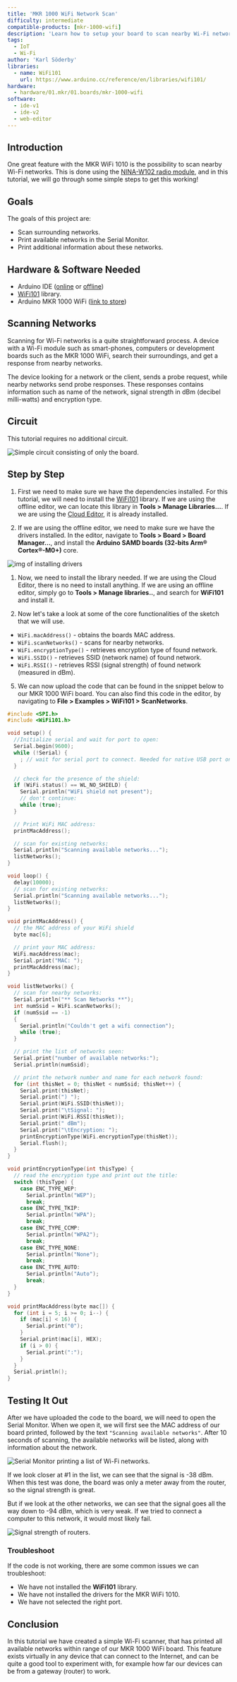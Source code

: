 ```yaml
---
title: 'MKR 1000 WiFi Network Scan'
difficulty: intermediate
compatible-products: [mkr-1000-wifi]
description: 'Learn how to setup your board to scan nearby Wi-Fi networks.'
tags:
  - IoT
  - Wi-Fi
author: 'Karl Söderby'
libraries: 
  - name: WiFi101 
    url: https://www.arduino.cc/reference/en/libraries/wifi101/
hardware:
  - hardware/01.mkr/01.boards/mkr-1000-wifi
software:
  - ide-v1
  - ide-v2
  - web-editor
---
```



## Introduction

One great feature with the MKR WiFi 1010 is the possibility to scan nearby Wi-Fi networks. This is done using the [NINA-W102 radio module](https://content.arduino.cc/assets/Arduino*NINA-W10*DataSheet_%28UBX-17065507%29.pdf), and in this tutorial, we will go through some simple steps to get this working!

## Goals

The goals of this project are:

- Scan surrounding networks.
- Print available networks in the Serial Monitor.
- Print additional information about these networks.

## Hardware & Software Needed

- Arduino IDE ([online](https://create.arduino.cc/) or [offline](https://www.arduino.cc/en/main/software))
- [WiFi101](https://www.arduino.cc/en/Reference/WiFi101) library.
- Arduino MKR 1000 WiFi ([link to store](https://store.arduino.cc/arduino-mkr1000-wifi))

## Scanning Networks

Scanning for Wi-Fi networks is a quite straightforward process. A device with a Wi-Fi module such as smart-phones, computers or development boards such as the MKR 1000 WiFi, search their surroundings, and get a response from nearby networks. 

The device looking for a network or the client, sends a probe request, while nearby networks send probe responses. These responses contains information such as name of the network, signal strength in dBm (decibel milli-watts) and encryption type.

## Circuit

This tutorial requires no additional circuit.

![Simple circuit consisting of only the board.](assets/MKR1000*T4*IMG02.png)

## Step by Step

1. First we need to make sure we have the dependencies installed. For this tutorial, we will need to install the [WiFi101](https://www.arduino.cc/en/Reference/WiFi101) library. If we are using the offline editor, we can locate this library in **Tools > Manage Libraries...**. If we are using the [Cloud Editor](https://create.arduino.cc/), it is already installed.

2. If we are using the offline editor, we need to make sure we have the drivers installed. In the editor, navigate to **Tools > Board > Board Manager...**, and install the **Arduino SAMD boards (32-bits Arm® Cortex®-M0+)** core. 

![img of installing drivers](assets/MKR1000*T4*IMG03.png)

1. Now, we need to install the library needed. If we are using the Cloud Editor, there is no need to install anything. If we are using an offline editor, simply go to **Tools > Manage libraries..**, and search for **WiFi101** and install it.


2. Now let's take a look at some of the core functionalities of the sketch that we will use.

- `WiFi.macAddress()` - obtains the boards MAC address.
- `WiFi.scanNetworks()` - scans for nearby networks.
- `WiFi.encryptionType()` - retrieves encryption type of found network.
- `WiFi.SSID()` - retrieves SSID (network name) of found network.
- `WiFi.RSSI()` - retrieves RSSI (signal strength) of found network (measured in dBm). 

5. We can now upload the code that can be found in the snippet below to our MKR 1000 WiFi board. You can also find this code in the editor, by navigating to **File > Examples > WiFi101 > ScanNetworks**. 

```cpp
#include <SPI.h>
#include <WiFi101.h>

void setup() {
  //Initialize serial and wait for port to open:
  Serial.begin(9600);
  while (!Serial) {
    ; // wait for serial port to connect. Needed for native USB port only
  }

  // check for the presence of the shield:
  if (WiFi.status() == WL_NO_SHIELD) {
    Serial.println("WiFi shield not present");
    // don't continue:
    while (true);
  }

  // Print WiFi MAC address:
  printMacAddress();

  // scan for existing networks:
  Serial.println("Scanning available networks...");
  listNetworks();
}

void loop() {
  delay(10000);
  // scan for existing networks:
  Serial.println("Scanning available networks...");
  listNetworks();
}

void printMacAddress() {
  // the MAC address of your WiFi shield
  byte mac[6];

  // print your MAC address:
  WiFi.macAddress(mac);
  Serial.print("MAC: ");
  printMacAddress(mac);
}

void listNetworks() {
  // scan for nearby networks:
  Serial.println("** Scan Networks **");
  int numSsid = WiFi.scanNetworks();
  if (numSsid == -1)
  {
    Serial.println("Couldn't get a wifi connection");
    while (true);
  }

  // print the list of networks seen:
  Serial.print("number of available networks:");
  Serial.println(numSsid);

  // print the network number and name for each network found:
  for (int thisNet = 0; thisNet < numSsid; thisNet++) {
    Serial.print(thisNet);
    Serial.print(") ");
    Serial.print(WiFi.SSID(thisNet));
    Serial.print("\tSignal: ");
    Serial.print(WiFi.RSSI(thisNet));
    Serial.print(" dBm");
    Serial.print("\tEncryption: ");
    printEncryptionType(WiFi.encryptionType(thisNet));
    Serial.flush();
  }
}

void printEncryptionType(int thisType) {
  // read the encryption type and print out the title:
  switch (thisType) {
    case ENC_TYPE_WEP:
      Serial.println("WEP");
      break;
    case ENC_TYPE_TKIP:
      Serial.println("WPA");
      break;
    case ENC_TYPE_CCMP:
      Serial.println("WPA2");
      break;
    case ENC_TYPE_NONE:
      Serial.println("None");
      break;
    case ENC_TYPE_AUTO:
      Serial.println("Auto");
      break;
  }
}

void printMacAddress(byte mac[]) {
  for (int i = 5; i >= 0; i--) {
    if (mac[i] < 16) {
      Serial.print("0");
    }
    Serial.print(mac[i], HEX);
    if (i > 0) {
      Serial.print(":");
    }
  }
  Serial.println();
}
```


## Testing It Out

After we have uploaded the code to the board, we will need to open the Serial Monitor. When we open it, we will first see the MAC address of our board printed, followed by the text `"Scanning available networks"`. After 10 seconds of scanning, the available networks will be listed, along with information about the network.

![Serial Monitor printing a list of Wi-Fi networks.](assets/MKR1000*T4*IMG04.png)

If we look closer at #1 in the list, we can see that the signal is -38 dBm. When this test was done, the board was only a meter away from the router, so the signal strength is great.

But if we look at the other networks, we can see that the signal goes all the way down to -94 dBm, which is very weak. If we tried to connect a computer to this network, it would most likely fail. 

![Signal strength of routers.](assets/MKR1000*T4*IMG01.png)

### Troubleshoot

If the code is not working, there are some common issues we can troubleshoot:

- We have not installed the **WiFi101** library.
- We have not installed the drivers for the MKR WiFi 1010.
- We have not selected the right port. 

## Conclusion

In this tutorial we have created a simple Wi-Fi scanner, that has printed all available networks within range of our MKR 1000 WiFi board. This feature exists virtually in any device that can connect to the Internet, and can be quite a good tool to experiment with, for example how far our devices can be from a gateway (router) to work. 


